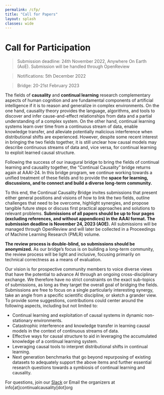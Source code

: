 ```yaml
---
permalink: /cfp/
title: "Call for Papers"
layout: splash
classes: wide 
---
```


# Call for Participation

> Submission deadline: 24th November 2022, Anywhere On Earth (AoE)</s>. Submission will be handled through OpenReview

> Notifications: 5th December 2022

> Bridge: 20-21st February 2023
 
 
The fields of **causality** and **continual learning** research complementary aspects of human cognition and are
fundamental components of artificial intelligence if it is to reason and generalize in complex environments. On
the one hand, causality theory provides the language, algorithms, and tools to discover and infer cause-and-effect
relationships from data and a partial understanding of a complex system. On the other hand, continual learning
systems learn over time from a continuous stream of data, enable knowledge transfer, and alleviate potentially
malicious interference when distributional shifts are experienced. However, despite some recent interest in bringing
the two fields together, it is still unclear how causal models may describe continuous streams of data and, vice versa,
for continual learning to exploit learned causal structure.


Following the success of our inaugural bridge to bring the fields of continual learning and causality together, the
“Continual Causality” bridge returns again at AAAI-24. In this bridge program, we continue working towards a
unified treatment of these fields and to provide the **space for learning, discussions, and to connect and build a
diverse long-term community.**


To this end, the Continual Causality Bridge invites submissions that present either general positions and visions
of how to link the two fields, outline challenges that need to be overcome, highlight synergies, and propose
tangible future steps or discuss first practical approaches and solutions to relevant problems. **Submissions of all
papers should be up to four pages (excluding references, and without appendices) in the AAAI format. The
submission deadline is November 24, 2023 (AOE).** All submissions will be managed through OpenReview and
will later be collected in a Proceedings of Machine Learning Research (PMLR) volume.


**The review process is double-blind, so submissions should be anonymized.** As our bridge’s focus is on building a
long-term community, the review process will be light and inclusive, focusing primarily on technical correctness as
a means of evaluation.


Our vision is for prospective community members to voice diverse views that have the potential to advance AI
through an ongoing cross-disciplinary exchange. We therefore have no strict constraints on the exact sub-topics of
submissions, as long as they target the overall goal of bridging the fields. Submissions are free to focus on a single
particularly interesting synergy, take an angle from a specific scientific discipline, or sketch a grander view. To
provide some suggestions, contributions could center around the following aspects, including but not limited to:

* Continual learning and exploitation of causal systems in dynamic non-stationary environments.
* Catastrophic interference and knowledge transfer in learning causal models in the context of continuous streams of data.
* Effective ways for causal structure to aid in leveraging the accumulated knowledge of a continual learning system.
* Leveraging causal tools to interpret distributional shifts in continual learning.
* Next generation benchmarks that go beyond repurposing of existing datasets to adequately support the above items and further essential research questions towards a symbiosis of continual learning and causality.

For questions, join our [Slack](https://join.slack.com/t/continualcausality/shared_invite/zt-1fwahodl3-7Z8xe_lzxj33qEbTs558kg) or Email the organizers at info[at]continualcausality[dot]org
 





